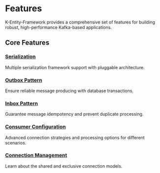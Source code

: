 # Features

K-Entity-Framework provides a comprehensive set of features for building robust, high-performance Kafka-based applications.

## Core Features

### [Serialization](serialization.md)
Multiple serialization framework support with pluggable architecture.

### [Outbox Pattern](outbox.md)
Ensure reliable message producing with database transactions.

### [Inbox Pattern](inbox.md)
Guarantee message idempotency and prevent duplicate processing.

### [Consumer Configuration](consumer-configuration.md)
Advanced connection strategies and processing options for different scenarios.

### [Connection Management](connection-management.md)
Learn about the shared and exclusive connection models.

